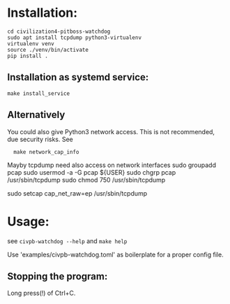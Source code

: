 # Installation:

```
cd civilization4-pitboss-watchdog
sudo apt install tcpdump python3-virtualenv
virtualenv venv
source ./venv/bin/activate
pip install .
```
## Installation as systemd service:
```
make install_service
```

## Alternatively

You could also give Python3 network access. This is not recommended,
due security risks. See

```
  make network_cap_info
```

  Mayby tcpdump need also access on network interfaces
  sudo groupadd pcap
  sudo usermod -a -G pcap ${USER}
  sudo chgrp pcap /usr/sbin/tcpdump
  sudo chmod 750 /usr/sbin/tcpdump

  sudo setcap cap_net_raw=ep /usr/sbin/tcpdump

# Usage:

see `civpb-watchdog --help`
and `make help`

Use 'examples/civpb-watchdog.toml' as boilerplate for a
proper config file.


## Stopping the program:
  Long press(!) of Ctrl+C.
